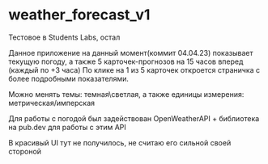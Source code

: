 # weather_forecast_v1

Тестовое в Students Labs, остал

Данное приложение на данный момент(коммит 04.04.23) показывает текущую погоду, а также 5 карточек-прогнозов на 15 часов вперед (каждый по +3 часа)
По клике на 1 из 5 карточек откроется страничка с более подробными показателями.

Можно менять темы: темная\светлая, а также единицы измерения: метрическая/имперская

Для работы с погодой был задействован OpenWeatherAPI + библиотека на pub.dev для работы с этим API

В  красивый UI тут не получилось, не считаю его сильной своей стороной
